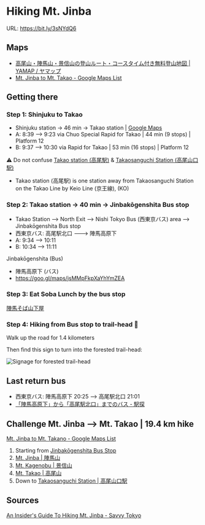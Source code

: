 # Hiking Mt. Jinba

URL: <https://bit.ly/3sNYdQ6>


## Maps

* [高尾山・陣馬山・景信山の登山ルート・コースタイム付き無料登山地図 | YAMAP / ヤマップ](https://yamap.com/maps/77)
* [Mt. Jinba to Mt. Takao - Google Maps List](https://www.google.com/maps/placelists/list/sncay2aXTwuMCjeLsZP79g)


## Getting there


### Step 1: Shinjuku to Takao

* Shinjuku station -> 46 min -> Takao station | [Google Maps](https://www.google.com/maps/dir/Shinjuku+Station,+JR+Shinjuku+Station,+3+Chome-38+Shinjuku,+Shinjuku+City,+Tokyo/Takao+Station,+Takaomachi,+Hachioji,+Tokyo/@35.6735819,139.2108804,10z/data=!3m1!4b1!4m14!4m13!1m5!1m1!1s0x60188cd0d6b1ba1f:0x1c32a1f1ecacfdd5!2m2!1d139.7005713!2d35.6896067!1m5!1m1!1s0x60191953768eb377:0xa28d32aeb0efaa98!2m2!1d139.2818312!2d35.6422261!3e3)
* A: 8:39 --> 9:23 via Chuo Special Rapid for Takao | 44 min (9 stops) | Platform 12
* B: 9:37 --> 10:30 via Rapid for Takao | 53 min (16 stops) | Platform 12

⚠️ Do not confuse [Takao station (高尾駅)](https://goo.gl/maps/zQroSGXyakU2DgfK8) & [Takaosanguchi Station (高尾山口駅)](https://goo.gl/maps/ywYp4yUBJmfCtjRy6)
* Takao station (高尾駅) is one station away from Takaosanguchi Station on the Takao Line by Keio Line (京王線), (KO)


### Step 2: Takao station -> 40 min -> Jinbakōgenshita Bus stop

* Takao Station --> North Exit --> Nishi Tokyo Bus (西東京バス) area --> Jinbakōgenshita Bus stop
* 西東京バス: 高尾駅北口 ---> 陣馬高原下
* A: 9:34 --> 10:11
* B: 10:34 --> 11:11

Jinbakōgenshita (Bus)
* 陣馬高原下 (バス)
* <https://goo.gl/maps/jsMMpFkpXaYhYmZEA>


### Step 3: Eat Soba Lunch by the bus stop

[陣馬そば山下屋](https://g.page/jinbasoba?share)


### Step 4: Hiking from Bus stop to trail-head 🥾

Walk up the road for 1.4 kilometers

Then find this sign to turn into the forested trail-head:

![Signage for forested trail-head](https://savvytokyo.scdn3.secure.raxcdn.com/app/uploads/2019/07/Signage-Picture.jpg)


## Last return bus

* 西東京バス: 陣馬高原下 20:25 --> 高尾駅北口 21:01
* [「陣馬高原下」から「高尾駅北口」までのバス - 駅探](https://ekitan.com/transit/bus/sf-1007329/st-1006904/?sf=1007329&st=1006904&dt=20210425&tm=1000&sfname=%25E9%2599%25A3%25E9%25A6%25AC%25E9%25AB%2598%25E5%258E%259F%25E4%25B8%258B%25EF%25BC%259C%25E8%25A5%25BF%25E6%259D%25B1%25E4%25BA%25AC%25E3%2583%2590%25E3%2582%25B9%25EF%25BC%259E&stname=%25E9%25AB%2598%25E5%25B0%25BE%25E9%25A7%2585%25E5%258C%2597%25E5%258F%25A3%25EF%25BC%259C%25E8%25A5%25BF%25E6%259D%25B1%25E4%25BA%25AC%25E3%2583%2590%25E3%2582%25B9%25EF%25BC%259E&sftype=bus&sttype=bus&sfdirectname=%25E9%2599%25A3%25E9%25A6%25AC%25E9%25AB%2598%25E5%258E%259F%25E4%25B8%258B%25EF%25BC%259C%25E8%25A5%25BF%25E6%259D%25B1%25E4%25BA%25AC%25E3%2583%2590%25E3%2582%25B9%25EF%25BC%259E&stdirectname=%25E9%25AB%2598%25E5%25B0%25BE%25E9%25A7%2585%25E5%258C%2597%25E5%258F%25A3%25EF%25BC%259C%25E8%25A5%25BF%25E6%259D%25B1%25E4%25BA%25AC%25E3%2583%2590%25E3%2582%25B9%25EF%25BC%259E&sr=-1&scomp=1&tcomp=1&company=)


## Challenge Mt. Jinba --> Mt. Takao | 19.4 km hike

[Mt. Jinba to Mt. Takano - Google Maps List](https://www.google.com/maps/placelists/list/sncay2aXTwuMCjeLsZP79g)

1. Starting from [Jinbakōgenshita Bus Stop](https://goo.gl/maps/jsMMpFkpXaYhYmZEA)
2. [Mt. Jinba | 陣馬山](https://goo.gl/maps/jMtzXuhoGT7ZuLoG8)
3. [Mt. Kagenobu | 景信山](https://goo.gl/maps/u2D6HMTon5kCYNhz8)
4. [Mt. Takao | 高尾山](https://goo.gl/maps/sToYWqi5w2RHb3rS6)
5. Down to [Takaosanguchi Station | 高尾山口駅](https://goo.gl/maps/hh8vsLxTWGcvax7o7)


## Sources

[An Insider's Guide To Hiking Mt. Jinba - Savvy Tokyo](https://savvytokyo.com/an-insiders-guide-to-hiking-mt-jinba/)
